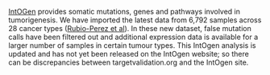 [IntOGen](http://www.intogen.org/search) provides somatic mutations, genes and pathways involved in tumorigenesis. We have imported the latest data from 6,792 samples across 28 cancer types ([Rubio-Perez et al](http://www.ncbi.nlm.nih.gov/pubmed/25759023)). In these new dataset, false mutation calls have been filtered out and additional expression data is available for a larger number of samples in certain tumour types. This IntOgen analysis is updated and has not yet been released on the IntOgen website; so there can be discrepancies between targetvalidation.org and the IntOgen site.